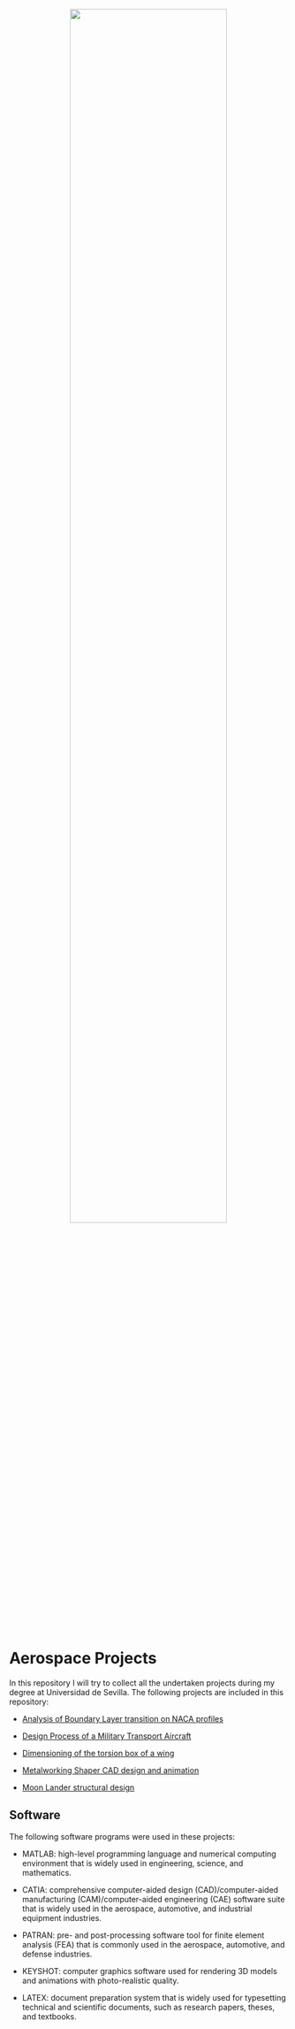 <p align="center">
<img src="https://user-images.githubusercontent.com/121881874/230338407-c2bfdbee-906b-4f76-916a-8f87ddb7f18b.png" width="75%"/>
</p>

# Aerospace Projects

In this repository I will try to collect all the undertaken projects during my degree at Universidad de Sevilla.
The following projects are included in this repository:

- [Analysis of Boundary Layer transition on NACA profiles](https://github.com/jesus-jpeg/AerospaceProjects/tree/main/Analysis%20of%20Boundary%20Layer%20transition%20on%20NACA%20profiles)

- [Design Process of a Military Transport Aircraft](https://github.com/jesus-jpeg/AerospaceProjects/tree/main/Design%20Process%20of%20a%20Military%20Transport%20Aircraft)

- [Dimensioning of the torsion box of a wing](https://github.com/jesus-jpeg/AerospaceProjects/tree/main/Dimensioning%20of%20the%20torsion%20box%20of%20a%20wing)

- [Metalworking Shaper CAD design and animation](https://github.com/jesus-jpeg/AerospaceProjects/tree/main/Metalworking%20Shaper%20CAD%20design%20and%20animation)

- [Moon Lander structural design](https://github.com/jesus-jpeg/AerospaceProjects/tree/main/Moon%20Lander%20structural%20design)


## Software

The following software programs were used in these projects:

- MATLAB: high-level programming language and numerical computing environment that is widely used in engineering, science, and mathematics.

- CATIA: comprehensive computer-aided design (CAD)/computer-aided manufacturing (CAM)/computer-aided engineering (CAE) software suite that is widely used in the aerospace, automotive, and industrial equipment industries.

- PATRAN: pre- and post-processing software tool for finite element analysis (FEA) that is commonly used in the aerospace, automotive, and defense industries.

- KEYSHOT: computer graphics software used for rendering 3D models and animations with photo-realistic quality.

- LATEX: document preparation system that is widely used for typesetting technical and scientific documents, such as research papers, theses, and textbooks.

